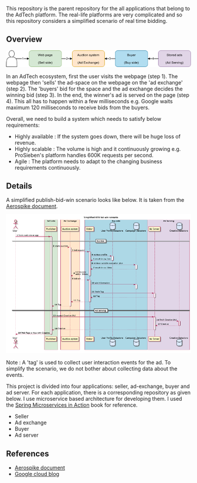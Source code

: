 This repository is the parent repository for the all applications that belong to the AdTech platform. The real-life platforms are very complicated and so this repository considers a simplified scenario of real time bidding.

## Overview
![](drawings/modules.png)

In an AdTech ecosystem, first the user visits the webpage (step 1). The webpage then 'sells' the ad-space on the webpage on the 'ad exchange' (step 2). The 'buyers' bid for the space and the ad exchange decides the winning bid (step 3). In the end, the winner's ad is served on the page (step 4). This all has to happen within a few milliseconds e.g. Google waits maximum 120 milliseconds to receive bids from the buyers.

Overall, we need to build a system which needs to satisfy below requirements:
- Highly available : If the system goes down, there will be huge loss of revenue.
- Highly scalable : The volume is high and it continuously growing e.g. ProSieben's platform handles 600K requests per second.
- Agile : The platform needs to adapt to the changing business requirements continuously.

## Details 

A simplified publish-bid-win scenario looks like below. It is taken from the [Aerospike document](documents/Aerospike_Whitepaper__AdTech-Reference-Architecture.pdf).

![](drawings/publish-bid-win.png)

Note : A 'tag' is used to collect user interaction events for the ad. To simplify the scenario, we do not bother about collecting data about the events.

This project is divided into four applications: seller, ad-exchange, buyer and ad server. For each application, there is a corresponding repository as given below. I use microservice based architecture for developing them. I used the [Spring Microservices in Action](https://www.manning.com/books/spring-microservices-in-action) book for reference.

- Seller
- Ad exchange
- Buyer
- Ad server

## References

- [Aerospike document](documents/Aerospike_Whitepaper__AdTech-Reference-Architecture.pdf)
- [Google cloud blog](https://cloud.google.com/architecture/infrastructure-options-for-building-advertising-platforms)